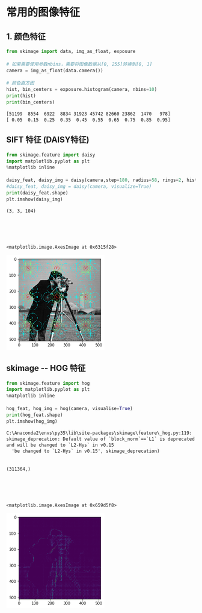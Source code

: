 
# 常用的图像特征

## 1. 颜色特征


```python
from skimage import data, img_as_float, exposure

# 如果需要使用参数nbins，需要将图像数据从[0, 255]转换到[0, 1]
camera = img_as_float(data.camera())

# 颜色直方图
hist, bin_centers = exposure.histogram(camera, nbins=10)
print(hist)
print(bin_centers)
```

    [51199  8554  6922  8834 31923 45742 82660 23862  1470   978]
    [ 0.05  0.15  0.25  0.35  0.45  0.55  0.65  0.75  0.85  0.95]
    

## SIFT 特征 (DAISY特征)


```python
from skimage.feature import daisy
import matplotlib.pyplot as plt
%matplotlib inline

daisy_feat, daisy_img = daisy(camera,step=180, radius=58, rings=2, histograms=6, visualize=True)
#daisy_feat, daisy_img = daisy(camera, visualize=True)
print(daisy_feat.shape)
plt.imshow(daisy_img)
```

    (3, 3, 104)
    




    <matplotlib.image.AxesImage at 0x6315f28>




![png](output_4_2.png)


## skimage -- HOG 特征


```python
from skimage.feature import hog
import matplotlib.pyplot as plt
%matplotlib inline

hog_feat, hog_img = hog(camera, visualise=True)
print(hog_feat.shape)
plt.imshow(hog_img)
```

    C:\Anaconda2\envs\py35\lib\site-packages\skimage\feature\_hog.py:119: skimage_deprecation: Default value of `block_norm`==`L1` is deprecated and will be changed to `L2-Hys` in v0.15
      'be changed to `L2-Hys` in v0.15', skimage_deprecation)
    

    (311364,)
    




    <matplotlib.image.AxesImage at 0x659d5f8>




![png](output_6_3.png)



```python

```
